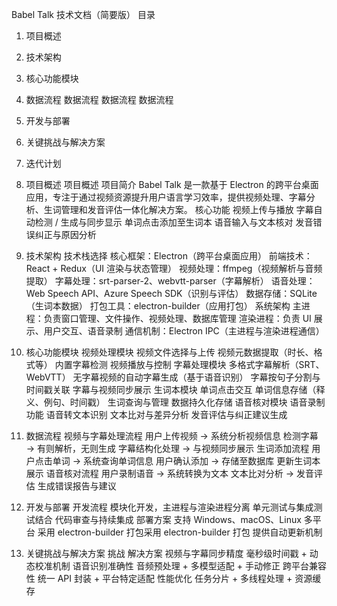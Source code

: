 Babel Talk 技术文档（简要版）
目录
1. 项目概述
2. 技术架构
3. 核心功能模块
4. 数据流程 数据流程 数据流程 数据流程
5. 开发与部署
6. 关键挑战与解决方案
7. 迭代计划
1. 项目概述 项目概述
项目简介
Babel Talk 是一款基于 Electron 的跨平台桌面应用，专注于通过视频资源提升用户语言学习效率，提供视频处理、字幕分析、生词管理和发音评估一体化解决方案。
核心功能
视频上传与播放
字幕自动检测 / 生成与同步显示
单词点击添加至生词本
语音输入与文本核对
发音错误纠正与原因分析
2. 技术架构
技术栈选择
核心框架：Electron（跨平台桌面应用）
前端技术：React + Redux（UI 渲染与状态管理）
视频处理：ffmpeg（视频解析与音频提取）
字幕处理：srt-parser-2、webvtt-parser（字幕解析）
语音处理：Web Speech API、Azure Speech SDK（识别与评估）
数据存储：SQLite（生词本数据）
打包工具：electron-builder（应用打包）
系统架构
主进程：负责窗口管理、文件操作、视频处理、数据库管理
渲染进程：负责 UI 展示、用户交互、语音录制
通信机制：Electron IPC（主进程与渲染进程通信）
3. 核心功能模块
视频处理模块
视频文件选择与上传
视频元数据提取（时长、格式等）
内置字幕检测
视频播放与控制
字幕处理模块
多格式字幕解析（SRT、WebVTT）
无字幕视频的自动字幕生成（基于语音识别）
字幕按句子分割与时间戳关联
字幕与视频同步展示
生词本模块
单词点击交互
单词信息存储（释义、例句、时间戳）
生词查询与管理
数据持久化存储
语音核对模块
语音录制功能
语音转文本识别
文本比对与差异分析
发音评估与纠正建议生成
4. 数据流程
视频与字幕处理流程
用户上传视频 → 系统分析视频信息
检测字幕 → 有则解析，无则生成
字幕结构化处理 → 与视频同步展示
生词添加流程
用户点击单词 → 系统查询单词信息
用户确认添加 → 存储至数据库
更新生词本展示
语音核对流程
用户录制语音 → 系统转换为文本
文本比对分析 → 发音评估
生成错误报告与建议
5. 开发与部署
开发流程
模块化开发，主进程与渲染进程分离
单元测试与集成测试结合
代码审查与持续集成
部署方案
支持 Windows、macOS、Linux 多平台
采用 electron-builder 打包采用 electron-builder 打包
提供自动更新机制

6. 关键挑战与解决方案
挑战	解决方案
视频与字幕同步精度	毫秒级时间戳 + 动态校准机制
语音识别准确性	音频预处理 + 多模型适配 + 手动修正
跨平台兼容性	统一 API 封装 + 平台特定适配
性能优化	任务分片 + 多线程处理 + 资源缓存
